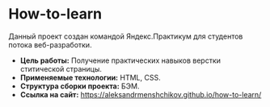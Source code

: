 # How-to-learn

Данный проект создан командой Яндекс.Практикум для студентов потока веб-разработки.

* **Цель работы:** Получение практических навыков верстки ститической страницы.
* **Применяемые технологии:** HTML, CSS.
* **Структура сборки проекта:** БЭМ.
* **Ссылка на сайт:** https://aleksandrmenshchikov.github.io/how-to-learn/
